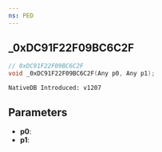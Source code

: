 ```yaml
---
ns: PED
---
```

## _0xDC91F22F09BC6C2F

```c
// 0xDC91F22F09BC6C2F
void _0xDC91F22F09BC6C2F(Any p0, Any p1);
```

```
NativeDB Introduced: v1207
```

## Parameters
* **p0**:
* **p1**:
